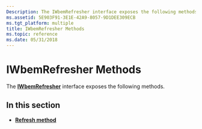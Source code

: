 ```yaml
---
Description: The IWbemRefresher interface exposes the following methods.
ms.assetid: 5E903F91-3E1E-42A9-8057-9D1DEE309ECB
ms.tgt_platform: multiple
title: IWbemRefresher Methods
ms.topic: reference
ms.date: 05/31/2018
---
```


# IWbemRefresher Methods

The [**IWbemRefresher**](/windows/desktop/api/Wbemcli/nn-wbemcli-iwbemrefresher) interface exposes the following methods.

## In this section

-   [**Refresh method**](/windows/desktop/api/Wbemcli/nf-wbemcli-iwbemrefresher-refresh)

 

 



